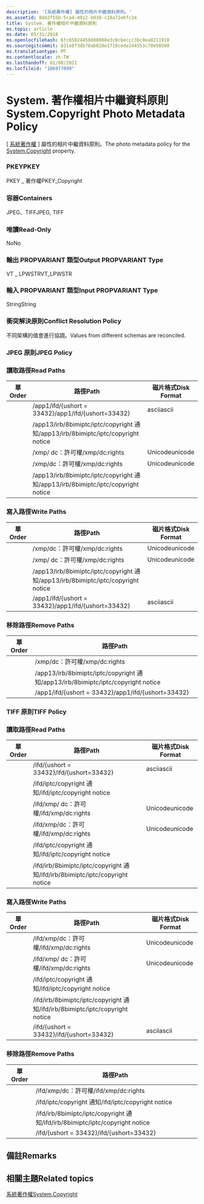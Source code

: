 ```yaml
---
description: '[系統著作權] 屬性的相片中繼資料原則。'
ms.assetid: 84d2f55b-5ca4-4912-b038-c18a72e6fc34
title: System. 著作權相片中繼資料原則
ms.topic: article
ms.date: 05/31/2018
ms.openlocfilehash: 6fc65024458d88088e3c0cbeccc3bc9ea0211910
ms.sourcegitcommit: 831e8f3db78ab820e1710cede244553c70e50500
ms.translationtype: MT
ms.contentlocale: zh-TW
ms.lasthandoff: 01/08/2021
ms.locfileid: "106977099"
---
```

# <a name="systemcopyright-photo-metadata-policy"></a><span data-ttu-id="fed4d-103">System. 著作權相片中繼資料原則</span><span class="sxs-lookup"><span data-stu-id="fed4d-103">System.Copyright Photo Metadata Policy</span></span>

<span data-ttu-id="fed4d-104">[ [系統著作權](../properties/props-system-copyright.md) ] 屬性的相片中繼資料原則。</span><span class="sxs-lookup"><span data-stu-id="fed4d-104">The photo metadata policy for the [System.Copyright](../properties/props-system-copyright.md) property.</span></span>

### <a name="pkey"></a><span data-ttu-id="fed4d-105">PKEY</span><span class="sxs-lookup"><span data-stu-id="fed4d-105">PKEY</span></span>

<span data-ttu-id="fed4d-106">PKEY \_ 著作權</span><span class="sxs-lookup"><span data-stu-id="fed4d-106">PKEY\_Copyright</span></span>

### <a name="containers"></a><span data-ttu-id="fed4d-107">容器</span><span class="sxs-lookup"><span data-stu-id="fed4d-107">Containers</span></span>

<span data-ttu-id="fed4d-108">JPEG、TIFF</span><span class="sxs-lookup"><span data-stu-id="fed4d-108">JPEG, TIFF</span></span>

### <a name="read-only"></a><span data-ttu-id="fed4d-109">唯讀</span><span class="sxs-lookup"><span data-stu-id="fed4d-109">Read-Only</span></span>

<span data-ttu-id="fed4d-110">No</span><span class="sxs-lookup"><span data-stu-id="fed4d-110">No</span></span>

### <a name="output-propvariant-type"></a><span data-ttu-id="fed4d-111">輸出 PROPVARIANT 類型</span><span class="sxs-lookup"><span data-stu-id="fed4d-111">Output PROPVARIANT Type</span></span>

<span data-ttu-id="fed4d-112">VT \_ LPWSTR</span><span class="sxs-lookup"><span data-stu-id="fed4d-112">VT\_LPWSTR</span></span>

### <a name="input-propvariant-type"></a><span data-ttu-id="fed4d-113">輸入 PROPVARIANT 類型</span><span class="sxs-lookup"><span data-stu-id="fed4d-113">Input PROPVARIANT Type</span></span>

<span data-ttu-id="fed4d-114">String</span><span class="sxs-lookup"><span data-stu-id="fed4d-114">String</span></span>

### <a name="conflict-resolution-policy"></a><span data-ttu-id="fed4d-115">衝突解決原則</span><span class="sxs-lookup"><span data-stu-id="fed4d-115">Conflict Resolution Policy</span></span>

<span data-ttu-id="fed4d-116">不同架構的值會進行協調。</span><span class="sxs-lookup"><span data-stu-id="fed4d-116">Values from different schemas are reconciled.</span></span>

### <a name="jpeg-policy"></a><span data-ttu-id="fed4d-117">JPEG 原則</span><span class="sxs-lookup"><span data-stu-id="fed4d-117">JPEG Policy</span></span>

### <a name="read-paths"></a><span data-ttu-id="fed4d-118">讀取路徑</span><span class="sxs-lookup"><span data-stu-id="fed4d-118">Read Paths</span></span>



| <span data-ttu-id="fed4d-119">單</span><span class="sxs-lookup"><span data-stu-id="fed4d-119">Order</span></span> | <span data-ttu-id="fed4d-120">路徑</span><span class="sxs-lookup"><span data-stu-id="fed4d-120">Path</span></span>                                      | <span data-ttu-id="fed4d-121">磁片格式</span><span class="sxs-lookup"><span data-stu-id="fed4d-121">Disk Format</span></span> |
|-------|-------------------------------------------|-------------|
|       | <span data-ttu-id="fed4d-122">/app1/ifd/{ushort = 33432}</span><span class="sxs-lookup"><span data-stu-id="fed4d-122">/app1/ifd/{ushort=33432}</span></span>                  | <span data-ttu-id="fed4d-123">ascii</span><span class="sxs-lookup"><span data-stu-id="fed4d-123">ascii</span></span>       |
|       | <span data-ttu-id="fed4d-124">/app13/irb/8bimiptc/iptc/copyright 通知</span><span class="sxs-lookup"><span data-stu-id="fed4d-124">/app13/irb/8bimiptc/iptc/copyright notice</span></span> |             |
|       | <span data-ttu-id="fed4d-125">/xmp/ <xmpalt> dc：許可權</span><span class="sxs-lookup"><span data-stu-id="fed4d-125">/xmp/<xmpalt>dc:rights</span></span>              | <span data-ttu-id="fed4d-126">Unicode</span><span class="sxs-lookup"><span data-stu-id="fed4d-126">unicode</span></span>     |
|       | <span data-ttu-id="fed4d-127">/xmp/dc：許可權</span><span class="sxs-lookup"><span data-stu-id="fed4d-127">/xmp/dc:rights</span></span>                            | <span data-ttu-id="fed4d-128">Unicode</span><span class="sxs-lookup"><span data-stu-id="fed4d-128">unicode</span></span>     |
|       | <span data-ttu-id="fed4d-129">/app13/irb/8bimiptc/iptc/copyright 通知</span><span class="sxs-lookup"><span data-stu-id="fed4d-129">/app13/irb/8bimiptc/iptc/copyright notice</span></span> |             |



 

### <a name="write-paths"></a><span data-ttu-id="fed4d-130">寫入路徑</span><span class="sxs-lookup"><span data-stu-id="fed4d-130">Write Paths</span></span>



| <span data-ttu-id="fed4d-131">單</span><span class="sxs-lookup"><span data-stu-id="fed4d-131">Order</span></span> | <span data-ttu-id="fed4d-132">路徑</span><span class="sxs-lookup"><span data-stu-id="fed4d-132">Path</span></span>                                      | <span data-ttu-id="fed4d-133">磁片格式</span><span class="sxs-lookup"><span data-stu-id="fed4d-133">Disk Format</span></span> |
|-------|-------------------------------------------|-------------|
|       | <span data-ttu-id="fed4d-134">/xmp/dc：許可權</span><span class="sxs-lookup"><span data-stu-id="fed4d-134">/xmp/dc:rights</span></span>                            | <span data-ttu-id="fed4d-135">Unicode</span><span class="sxs-lookup"><span data-stu-id="fed4d-135">unicode</span></span>     |
|       | <span data-ttu-id="fed4d-136">/xmp/ <xmpalt> dc：許可權</span><span class="sxs-lookup"><span data-stu-id="fed4d-136">/xmp/<xmpalt>dc:rights</span></span>              | <span data-ttu-id="fed4d-137">Unicode</span><span class="sxs-lookup"><span data-stu-id="fed4d-137">unicode</span></span>     |
|       | <span data-ttu-id="fed4d-138">/app13/irb/8bimiptc/iptc/copyright 通知</span><span class="sxs-lookup"><span data-stu-id="fed4d-138">/app13/irb/8bimiptc/iptc/copyright notice</span></span> |             |
|       | <span data-ttu-id="fed4d-139">/app1/ifd/{ushort = 33432}</span><span class="sxs-lookup"><span data-stu-id="fed4d-139">/app1/ifd/{ushort=33432}</span></span>                  | <span data-ttu-id="fed4d-140">ascii</span><span class="sxs-lookup"><span data-stu-id="fed4d-140">ascii</span></span>       |



 

### <a name="remove-paths"></a><span data-ttu-id="fed4d-141">移除路徑</span><span class="sxs-lookup"><span data-stu-id="fed4d-141">Remove Paths</span></span>



| <span data-ttu-id="fed4d-142">單</span><span class="sxs-lookup"><span data-stu-id="fed4d-142">Order</span></span> | <span data-ttu-id="fed4d-143">路徑</span><span class="sxs-lookup"><span data-stu-id="fed4d-143">Path</span></span>                                      |
|-------|-------------------------------------------|
|       | <span data-ttu-id="fed4d-144">/xmp/dc：許可權</span><span class="sxs-lookup"><span data-stu-id="fed4d-144">/xmp/dc:rights</span></span>                            |
|       | <span data-ttu-id="fed4d-145">/app13/irb/8bimiptc/iptc/copyright 通知</span><span class="sxs-lookup"><span data-stu-id="fed4d-145">/app13/irb/8bimiptc/iptc/copyright notice</span></span> |
|       | <span data-ttu-id="fed4d-146">/app1/ifd/{ushort = 33432}</span><span class="sxs-lookup"><span data-stu-id="fed4d-146">/app1/ifd/{ushort=33432}</span></span>                  |



 

### <a name="tiff-policy"></a><span data-ttu-id="fed4d-147">TIFF 原則</span><span class="sxs-lookup"><span data-stu-id="fed4d-147">TIFF Policy</span></span>

### <a name="read-paths"></a><span data-ttu-id="fed4d-148">讀取路徑</span><span class="sxs-lookup"><span data-stu-id="fed4d-148">Read Paths</span></span>



| <span data-ttu-id="fed4d-149">單</span><span class="sxs-lookup"><span data-stu-id="fed4d-149">Order</span></span> | <span data-ttu-id="fed4d-150">路徑</span><span class="sxs-lookup"><span data-stu-id="fed4d-150">Path</span></span>                                    | <span data-ttu-id="fed4d-151">磁片格式</span><span class="sxs-lookup"><span data-stu-id="fed4d-151">Disk Format</span></span> |
|-------|-----------------------------------------|-------------|
|       | <span data-ttu-id="fed4d-152">/ifd/{ushort = 33432}</span><span class="sxs-lookup"><span data-stu-id="fed4d-152">/ifd/{ushort=33432}</span></span>                     | <span data-ttu-id="fed4d-153">ascii</span><span class="sxs-lookup"><span data-stu-id="fed4d-153">ascii</span></span>       |
|       | <span data-ttu-id="fed4d-154">/ifd/iptc/copyright 通知</span><span class="sxs-lookup"><span data-stu-id="fed4d-154">/ifd/iptc/copyright notice</span></span>              |             |
|       | <span data-ttu-id="fed4d-155">/ifd/xmp/ <xmpalt> dc：許可權</span><span class="sxs-lookup"><span data-stu-id="fed4d-155">/ifd/xmp/<xmpalt>dc:rights</span></span>        | <span data-ttu-id="fed4d-156">Unicode</span><span class="sxs-lookup"><span data-stu-id="fed4d-156">unicode</span></span>     |
|       | <span data-ttu-id="fed4d-157">/ifd/xmp/dc：許可權</span><span class="sxs-lookup"><span data-stu-id="fed4d-157">/ifd/xmp/dc:rights</span></span>                      | <span data-ttu-id="fed4d-158">Unicode</span><span class="sxs-lookup"><span data-stu-id="fed4d-158">unicode</span></span>     |
|       | <span data-ttu-id="fed4d-159">/ifd/iptc/copyright 通知</span><span class="sxs-lookup"><span data-stu-id="fed4d-159">/ifd/iptc/copyright notice</span></span>              |             |
|       | <span data-ttu-id="fed4d-160">/ifd/irb/8bimiptc/iptc/copyright 通知</span><span class="sxs-lookup"><span data-stu-id="fed4d-160">/ifd/irb/8bimiptc/iptc/copyright notice</span></span> |             |



 

### <a name="write-paths"></a><span data-ttu-id="fed4d-161">寫入路徑</span><span class="sxs-lookup"><span data-stu-id="fed4d-161">Write Paths</span></span>



| <span data-ttu-id="fed4d-162">單</span><span class="sxs-lookup"><span data-stu-id="fed4d-162">Order</span></span> | <span data-ttu-id="fed4d-163">路徑</span><span class="sxs-lookup"><span data-stu-id="fed4d-163">Path</span></span>                                    | <span data-ttu-id="fed4d-164">磁片格式</span><span class="sxs-lookup"><span data-stu-id="fed4d-164">Disk Format</span></span> |
|-------|-----------------------------------------|-------------|
|       | <span data-ttu-id="fed4d-165">/ifd/xmp/dc：許可權</span><span class="sxs-lookup"><span data-stu-id="fed4d-165">/ifd/xmp/dc:rights</span></span>                      | <span data-ttu-id="fed4d-166">Unicode</span><span class="sxs-lookup"><span data-stu-id="fed4d-166">unicode</span></span>     |
|       | <span data-ttu-id="fed4d-167">/ifd/xmp/ <xmpalt> dc：許可權</span><span class="sxs-lookup"><span data-stu-id="fed4d-167">/ifd/xmp/<xmpalt>dc:rights</span></span>        | <span data-ttu-id="fed4d-168">Unicode</span><span class="sxs-lookup"><span data-stu-id="fed4d-168">unicode</span></span>     |
|       | <span data-ttu-id="fed4d-169">/ifd/iptc/copyright 通知</span><span class="sxs-lookup"><span data-stu-id="fed4d-169">/ifd/iptc/copyright notice</span></span>              |             |
|       | <span data-ttu-id="fed4d-170">/ifd/irb/8bimiptc/iptc/copyright 通知</span><span class="sxs-lookup"><span data-stu-id="fed4d-170">/ifd/irb/8bimiptc/iptc/copyright notice</span></span> |             |
|       | <span data-ttu-id="fed4d-171">/ifd/{ushort = 33432}</span><span class="sxs-lookup"><span data-stu-id="fed4d-171">/ifd/{ushort=33432}</span></span>                     | <span data-ttu-id="fed4d-172">ascii</span><span class="sxs-lookup"><span data-stu-id="fed4d-172">ascii</span></span>       |



 

### <a name="remove-paths"></a><span data-ttu-id="fed4d-173">移除路徑</span><span class="sxs-lookup"><span data-stu-id="fed4d-173">Remove Paths</span></span>



| <span data-ttu-id="fed4d-174">單</span><span class="sxs-lookup"><span data-stu-id="fed4d-174">Order</span></span> | <span data-ttu-id="fed4d-175">路徑</span><span class="sxs-lookup"><span data-stu-id="fed4d-175">Path</span></span>                                    |
|-------|-----------------------------------------|
|       | <span data-ttu-id="fed4d-176">/ifd/xmp/dc：許可權</span><span class="sxs-lookup"><span data-stu-id="fed4d-176">/ifd/xmp/dc:rights</span></span>                      |
|       | <span data-ttu-id="fed4d-177">/ifd/iptc/copyright 通知</span><span class="sxs-lookup"><span data-stu-id="fed4d-177">/ifd/iptc/copyright notice</span></span>              |
|       | <span data-ttu-id="fed4d-178">/ifd/irb/8bimiptc/iptc/copyright 通知</span><span class="sxs-lookup"><span data-stu-id="fed4d-178">/ifd/irb/8bimiptc/iptc/copyright notice</span></span> |
|       | <span data-ttu-id="fed4d-179">/ifd/{ushort = 33432}</span><span class="sxs-lookup"><span data-stu-id="fed4d-179">/ifd/{ushort=33432}</span></span>                     |



 

## <a name="remarks"></a><span data-ttu-id="fed4d-180">備註</span><span class="sxs-lookup"><span data-stu-id="fed4d-180">Remarks</span></span>

## <a name="related-topics"></a><span data-ttu-id="fed4d-181">相關主題</span><span class="sxs-lookup"><span data-stu-id="fed4d-181">Related topics</span></span>

<dl> <dt>

[<span data-ttu-id="fed4d-182">系統著作權</span><span class="sxs-lookup"><span data-stu-id="fed4d-182">System.Copyright</span></span>](../properties/props-system-copyright.md)
</dt> </dl>

 

 
